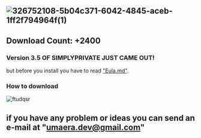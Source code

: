 ![326752108-5b04c371-6042-4845-aceb-1ff2f794964f(1)](https://github.com/NotYarazi/SimplyPrivate/assets/124608386/097f41d7-9004-4f26-8404-8d1680fca0c4)
--
## Download Count: +2400
### Version 3.5 OF SIMPLYPRIVATE JUST CAME OUT! 
but before you install you have to read ["Eula.md"](https://github.com/NotYarazi/SimplyPrivate/blob/all/EULA.md).

### How to download
![ftudqsr](https://github.com/NotYarazi/SimplyPrivate/assets/124608386/37d7083b-c4b5-4e67-adb8-f54244f858ae)





if you have any problem or ideas you can send an e-mail at "umaera.dev@gmail.com"
--
